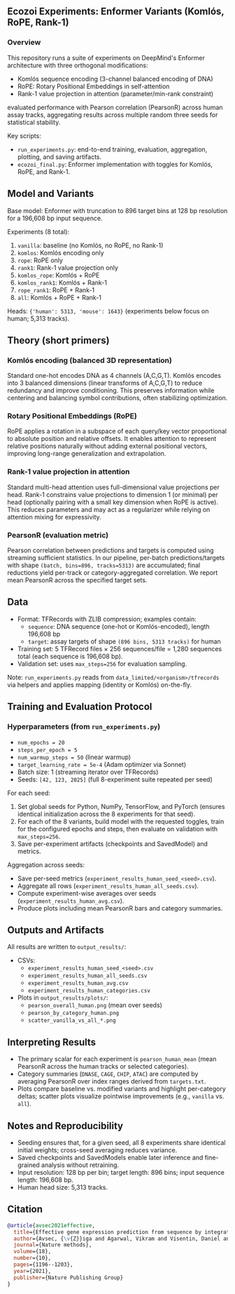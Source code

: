 ## Ecozoi Experiments: Enformer Variants (Komlós, RoPE, Rank-1)

### Overview
This repository runs a suite of experiments on DeepMind's Enformer architecture with three orthogonal modifications:
- Komlós sequence encoding (3-channel balanced encoding of DNA)
- RoPE: Rotary Positional Embeddings in self-attention
- Rank-1 value projection in attention (parameter/min-rank constraint)

evaluated performance with Pearson correlation (PearsonR) across human assay tracks, aggregating results across multiple random three seeds for statistical stability.

Key scripts:
- `run_experiments.py`: end-to-end training, evaluation, aggregation, plotting, and saving artifacts.
- `ecozoi_final.py`: Enformer implementation with toggles for Komlós, RoPE, and Rank-1.


## Model and Variants
Base model: Enformer with truncation to 896 target bins at 128 bp resolution for a 196,608 bp input sequence.

Experiments (8 total):
1. `vanilla`: baseline (no Komlós, no RoPE, no Rank-1)
2. `komlos`: Komlós encoding only
3. `rope`: RoPE only
4. `rank1`: Rank-1 value projection only
5. `komlos_rope`: Komlós + RoPE
6. `komlos_rank1`: Komlós + Rank-1
7. `rope_rank1`: RoPE + Rank-1
8. `all`: Komlós + RoPE + Rank-1

Heads: `{'human': 5313, 'mouse': 1643}` (experiments below focus on human; 5,313 tracks).


## Theory (short primers)
### Komlós encoding (balanced 3D representation)
Standard one-hot encodes DNA as 4 channels (A,C,G,T). Komlós encodes into 3 balanced dimensions (linear transforms of A,C,G,T) to reduce redundancy and improve conditioning. This preserves information while centering and balancing symbol contributions, often stabilizing optimization.

### Rotary Positional Embeddings (RoPE)
RoPE applies a rotation in a subspace of each query/key vector proportional to absolute position and relative offsets. It enables attention to represent relative positions naturally without adding external positional vectors, improving long-range generalization and extrapolation.

### Rank-1 value projection in attention
Standard multi-head attention uses full-dimensional value projections per head. Rank-1 constrains value projections to dimension 1 (or minimal) per head (optionally pairing with a small key dimension when RoPE is active). This reduces parameters and may act as a regularizer while relying on attention mixing for expressivity.

### PearsonR (evaluation metric)
Pearson correlation between predictions and targets is computed using streaming sufficient statistics. In our pipeline, per-batch predictions/targets with shape `(batch, bins=896, tracks=5313)` are accumulated; final reductions yield per-track or category-aggregated correlation. We report mean PearsonR across the specified target sets.


## Data
- Format: TFRecords with ZLIB compression; examples contain:
  - `sequence`: DNA sequence (one-hot or Komlós-encoded), length 196,608 bp
  - `target`: assay targets of shape `(896 bins, 5313 tracks)` for human
- Training set: 5 TFRecord files × 256 sequences/file = 1,280 sequences total (each sequence is 196,608 bp).
- Validation set: uses `max_steps=256` for evaluation sampling.

Note: `run_experiments.py` reads from `data_limited/<organism>/tfrecords` via helpers and applies mapping (identity or Komlós) on-the-fly.


## Training and Evaluation Protocol
### Hyperparameters (from `run_experiments.py`)
- `num_epochs = 20`
- `steps_per_epoch = 5`
- `num_warmup_steps = 50` (linear warmup)
- `target_learning_rate = 5e-4` (Adam optimizer via Sonnet)
- Batch size: 1 (streaming iterator over TFRecords)
- Seeds: `[42, 123, 2025]` (full 8-experiment suite repeated per seed)

For each seed:
1. Set global seeds for Python, NumPy, TensorFlow, and PyTorch (ensures identical initialization across the 8 experiments for that seed).
2. For each of the 8 variants, build model with the requested toggles, train for the configured epochs and steps, then evaluate on validation with `max_steps=256`.
3. Save per-experiment artifacts (checkpoints and SavedModel) and metrics.

Aggregation across seeds:
- Save per-seed metrics (`experiment_results_human_seed_<seed>.csv`).
- Aggregate all rows (`experiment_results_human_all_seeds.csv`).
- Compute experiment-wise averages over seeds (`experiment_results_human_avg.csv`).
- Produce plots including mean PearsonR bars and category summaries.


## Outputs and Artifacts
All results are written to `output_results/`:
- CSVs:
  - `experiment_results_human_seed_<seed>.csv`
  - `experiment_results_human_all_seeds.csv`
  - `experiment_results_human_avg.csv`
  - `experiment_results_human_categories.csv`
- Plots in `output_results/plots/`:
  - `pearson_overall_human.png` (mean over seeds)
  - `pearson_by_category_human.png`
  - `scatter_vanilla_vs_all_*.png`




## Interpreting Results
- The primary scalar for each experiment is `pearson_human_mean` (mean PearsonR across the human tracks or selected categories).
- Category summaries (`DNASE`, `CAGE`, `CHIP`, `ATAC`) are computed by averaging PearsonR over index ranges derived from `targets.txt`.
- Plots compare baseline vs. modified variants and highlight per-category deltas; scatter plots visualize pointwise improvements (e.g., `vanilla` vs. `all`).


## Notes and Reproducibility
- Seeding ensures that, for a given seed, all 8 experiments share identical initial weights; cross-seed averaging reduces variance.
- Saved checkpoints and SavedModels enable later inference and fine-grained analysis without retraining.
- Input resolution: 128 bp per bin; target length: 896 bins; input sequence length: 196,608 bp.
- Human head size: 5,313 tracks.


## Citation



```bibtex
@article{avsec2021effective,
  title={Effective gene expression prediction from sequence by integrating long-range interactions},
  author={Avsec, {\v{Z}}iga and Agarwal, Vikram and Visentin, Daniel and Ledsam, Joseph R and Grabska-Barwi{\'n}ska, Agnieszka and Taylor, Kyle R and Assael, Yannis and Jumper, John and Kohli, Pushmeet and Kelley, David R},
  journal={Nature methods},
  volume={18},
  number={10},
  pages={1196--1203},
  year={2021},
  publisher={Nature Publishing Group}
}
```



